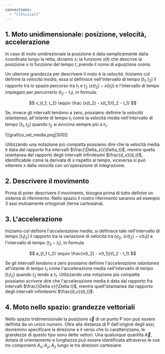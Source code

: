 ```yaml
---
connections:
  - "[[Fisica]]"
---
```

## 1. Moto unidimensionale: posizione, velocità, accelerazione

In caso di moto unidirezionale la posizione è data semplicemente dalla coordinata lungo la retta, diciamo $x$; la funzione $x(t)$ che descrive la posizione $x$ in funzione del tempo $t$, prende il nome di *equazione oraria*. 

Un ulteriore grandezza per descrivere il moto è la *velocità*. Iniziamo col definire la *velocità media*, essa si definisce nell'intervallo di tempo $[t_1, t_2]$ il rapporto tra lo spazio percorso tra $t_1$ e $t_2$ $(x(t_2) - x(t_1))$ e l'intervallo di tempo impiegato per percorrerlo $(t_2 - t_1)$, in formula:

$$
v_{t_1, t_2} \equiv \frac {x(t_2) - x(t_1}{t_2 - t_1}
$$

Se, invece gli intervalli tendono a zero, possiamo definire la *velocità istantanea*, all'istante di tempo $t_1$ come la velocità media nell'intervallo di tempo $[t_1, t_2]$ quando $t_2$ si avvicina sempre più a $t_1$.

![[grafico_vel_media.png|300]]

Utilizzando una notazione più compatta possiamo dire che la velocità media è data dal rapporto fra intervalli $\frac{\Delta_x}{\Delta_t}$, mentre quella istantanea del rapporto degli intervalli infinitesimi $\frac{d_x}{d_t}$, identificabile come la derivata di $x$ rispetto al tempo, viceversa si può ottenere $x$ dalla velocità con un'operazione di integrazione.


## 2. Descrivere il movimento

Prima di poter descrivere il movimento, bisogna prima di tutto definire un sistema di riferimento. Nello spazio il nostro riferimento saranno ad esempio 3 assi mutuamente ortogonali (terna cartesiana).


## 3. L'accelerazione

Iniziamo col definire l'*accelerazione media*, si definisce tale nell'intervallo di tempo $[t_1 t_2]$ il rapporto tra la variazione di velocità tra $t_1 t_2$, $(v(t_2) - v(t_1))$ e l'intervallo di tempo $(t_2 - t_1)$, in formula

$$
a_{t_1 t_2} \equiv \frac{v(t_2) - v(t_1)}{t_2 - t_1}
$$

Se gli intervalli tendono a zero possiamo definire l'*accelerazione istantanea* all'istante di tempo $t_1$ come l'accelerazione media nell'intervallo di tempo $[t_1 t_2]$ quando $t_2$ tende a $t_1$. Utilizzando una notazione più compatta possiamo scrivere dire che l'accelerazione media è data dal rapporto fra intervalli $\frac{\Delta v}{\Delta t}$, mentre quell'istantanea dal rapporto degli intervalli infinitesimi $\frac{d_v}{d_t}$.


## 4. Moto nello spazio: grandezze vettoriali

Nello spazio tridimensionale la posizione $\vec{s}$ di un punto P non può essere definita da un unico numero. Oltre alla distanza di P dall'origine degli assi, dovremmo specificare la direzione e il verso che lo caratterizzano, le grandezze di questo tipo sono dette vettori. Una qualunque quantità $\vec{A}$, dotata di orientamento e lunghezza può essere identificata attraverso le sue tre componenti $A_{x}; A_{y}; A_{z}$ lungo le tre direzioni cartesiane